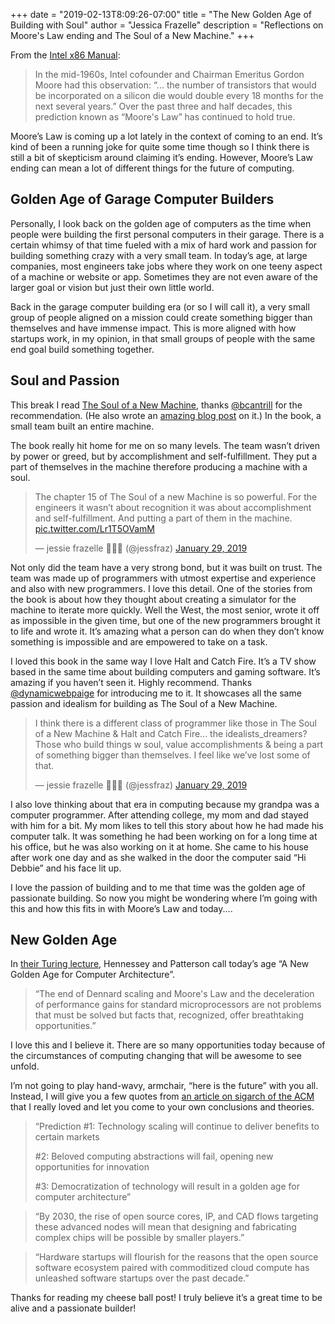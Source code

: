+++
date = "2019-02-13T8:09:26-07:00"
title = "The New Golden Age of Building with Soul"
author = "Jessica Frazelle"
description = "Reflections on Moore's Law ending and The Soul of a New Machine."
+++


From the [Intel x86 Manual](https://software.intel.com/sites/default/files/managed/39/c5/325462-sdm-vol-1-2abcd-3abcd.pdf):

> In the mid-1960s, Intel cofounder and Chairman Emeritus Gordon Moore had this observation: “... the number of transistors that would be incorporated on a silicon die would double every 18 months for the next several years.” Over the past three and half decades, this prediction known as “Moore's Law” has continued to hold true.  

Moore’s Law is coming up a lot lately in the context of coming to an end. It’s kind of been a running joke for quite some time though so I think there is still a bit of skepticism around claiming it’s ending. However, Moore’s Law ending can mean a lot of different things for the future of computing.

## Golden Age of Garage Computer Builders

Personally, I look back on the golden age of computers as the time when people were building the first personal computers in their garage. There is a certain whimsy of that time fueled with a mix of hard work and passion for building something crazy with a very small team. In today’s age, at large companies, most engineers take jobs where they work on one teeny aspect of a machine or website or app. Sometimes they are not even aware of the larger goal or vision but just their own little world. 

Back in the garage computer building era (or so I will call it), a very small group of people aligned on a mission could create something bigger than themselves and have immense impact. This is more aligned with how startups work, in my opinion, in that small groups of people with the same end goal build something together.

## Soul and Passion

This break I read [The Soul of a New Machine](https://www.amazon.com/Soul-New-Machine-Tracy-Kidder-ebook/dp/B005HG4W9W), thanks [@bcantrill](https://twitter.com/bcantrill) for the recommendation. (He also wrote an [amazing blog post](http://dtrace.org/blogs/bmc/2019/02/10/reflecting-on-the-soul-of-a-new-machine/) on it.) In the book, a small team built an entire machine.  

The book really hit home for me on so many levels. The team wasn’t driven by power or greed, but by accomplishment and self-fulfillment. They put a part of themselves in the machine therefore producing a machine with a soul.

<blockquote class="twitter-tweet" data-lang="en"><p lang="en" dir="ltr">The chapter 15 of The Soul of a new Machine is so powerful. For the engineers it wasn’t about recognition it was about accomplishment and self-fulfillment. And putting a part of them in the machine. <a href="https://t.co/Lr1T5OVamM">pic.twitter.com/Lr1T5OVamM</a></p>&mdash; jessie frazelle 👩🏼‍🚀 (@jessfraz) <a href="https://twitter.com/jessfraz/status/1090369010783408131?ref_src=twsrc%5Etfw">January 29, 2019</a></blockquote> <script async src="https://platform.twitter.com/widgets.js" charset="utf-8"></script> 

Not only did the team have a very strong bond, but it was built on trust. The team was made up of programmers with utmost expertise and experience and also with new programmers. I love this detail. One of the stories from the book is about how they thought about creating a simulator for the machine to iterate more quickly. Well the West, the most senior, wrote it off as impossible in the given time, but one of the new programmers brought it to life and wrote it. It’s amazing what a person can do when they don’t know something is impossible and are empowered to take on a task.

I loved this book in the same way I love Halt and Catch Fire. It’s a TV show based in the same time about building computers and gaming software. It’s amazing if you haven’t seen it. Highly recommend. Thanks [@dynamicwebpaige](https://twitter.com/dynamicwebpaige) for introducing me to it. It showcases all the same passion and idealism for building as The Soul of a New Machine.

<blockquote class="twitter-tweet" data-lang="en"><p lang="en" dir="ltr">I think there is a different class of programmer like those in The Soul of a New Machine &amp; Halt and Catch Fire... the idealists_dreamers? Those who build things w soul, value accomplishments &amp; being a part of something bigger than themselves. I feel like we’ve lost some of that.</p>&mdash; jessie frazelle 👩🏼‍🚀 (@jessfraz) <a href="https://twitter.com/jessfraz/status/1090389046881386499?ref_src=twsrc%5Etfw">January 29, 2019</a></blockquote> <script async src="https://platform.twitter.com/widgets.js" charset="utf-8"></script>

I also love thinking about that era in computing because my grandpa was a computer programmer. After attending college, my mom and dad stayed with him for a bit. My mom likes to tell this story about how he had made his computer talk. It was something he had been working on for a long time at his office, but he was also working on it at home. She came to his house after work one day and as she walked in the door the computer said “Hi Debbie” and his face lit up. 

I love the passion of building and to me that time was the golden age of passionate building. So now you might be wondering where I’m going with this and how this fits in with Moore’s Law and today....

## New Golden Age

In [their Turing lecture](https://m-cacm.acm.org/magazines/2019/2/234352-a-new-golden-age-for-computer-architecture/fulltext), Hennessey and Patterson call today’s age “A New Golden Age for Computer Architecture”.

> “The end of Dennard scaling and Moore's Law and the deceleration of performance gains for standard microprocessors are not problems that must be solved but facts that, recognized, offer breathtaking opportunities.”  

I love this and I believe it. There are so many opportunities today because of the circumstances of computing changing that will be awesome to see unfold.

I’m not going to play hand-wavy, armchair, “here is the future” with you all. Instead, I will give you a few quotes from [an article on sigarch of the ACM](https://www.sigarch.org/whats-the-future-of-technology-scaling/) that I really loved and let you come to your own conclusions and theories.

> “Prediction #1: Technology scaling will continue to deliver benefits to certain markets  
>   
> #2: Beloved computing abstractions will fail, opening new opportunities for innovation  
>   
> #3: Democratization of technology will result in a golden age for computer architecture”  

> “By 2030, the rise of open source cores, IP, and CAD flows targeting these advanced nodes will mean that designing and fabricating complex chips will be possible by smaller players.”  

> “Hardware startups will flourish for the reasons that the open source software ecosystem paired with commoditized cloud compute has unleashed software startups over the past decade.”  


Thanks for reading my cheese ball post! I truly believe it’s a great time to be alive and a passionate builder!
